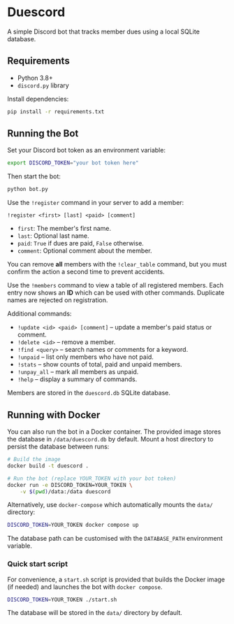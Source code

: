 # Duescord

A simple Discord bot that tracks member dues using a local SQLite database.

## Requirements

- Python 3.8+
- `discord.py` library

Install dependencies:

```bash
pip install -r requirements.txt
```

## Running the Bot

Set your Discord bot token as an environment variable:

```bash
export DISCORD_TOKEN="your bot token here"
```

Then start the bot:

```bash
python bot.py
```

Use the `!register` command in your server to add a member:

```
!register <first> [last] <paid> [comment]
```

- `first`: The member's first name.
- `last`: Optional last name.
- `paid`: `True` if dues are paid, `False` otherwise.
- `comment`: Optional comment about the member.

You can remove **all** members with the `!clear_table` command, but you
must confirm the action a second time to prevent accidents.

Use the `!members` command to view a table of all registered members. Each
entry now shows an **ID** which can be used with other commands. Duplicate
names are rejected on registration.

Additional commands:

- `!update <id> <paid> [comment]` – update a member's paid status or comment.
- `!delete <id>` – remove a member.
- `!find <query>` – search names or comments for a keyword.
- `!unpaid` – list only members who have not paid.
- `!stats` – show counts of total, paid and unpaid members.
- `!unpay_all` – mark all members as unpaid.
- `!help` – display a summary of commands.

Members are stored in the `duescord.db` SQLite database.

## Running with Docker

You can also run the bot in a Docker container. The provided image
stores the database in `/data/duescord.db` by default. Mount a host
directory to persist the database between runs:

```bash
# Build the image
docker build -t duescord .

# Run the bot (replace YOUR_TOKEN with your bot token)
docker run -e DISCORD_TOKEN=YOUR_TOKEN \
    -v $(pwd)/data:/data duescord

```

Alternatively, use `docker-compose` which automatically mounts the
`data/` directory:

```bash
DISCORD_TOKEN=YOUR_TOKEN docker compose up
```

The database path can be customised with the `DATABASE_PATH`
environment variable.

### Quick start script

For convenience, a `start.sh` script is provided that builds the Docker
image (if needed) and launches the bot with `docker compose`.

```bash
DISCORD_TOKEN=YOUR_TOKEN ./start.sh
```

The database will be stored in the `data/` directory by default.
